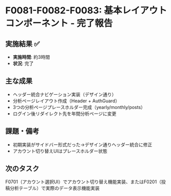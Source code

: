 # F0081-F0082-F0083: 基本レイアウトコンポーネント - 完了報告

## 実施結果 ✅
- **実施時間**: 約3時間
- **状況**: 完了

## 主な成果
- ヘッダー統合ナビゲーション実装（デザイン通り）
- 分析ページレイアウト作成（Header + AuthGuard）
- 3つの分析ページプレースホルダー完成（yearly/monthly/posts）
- ログイン後リダイレクト先を年間分析ページに変更

## 課題・備考
- 初期実装がサイドバー形式だった→デザイン通りヘッダー統合に修正
- アカウント切り替えUIはプレースホルダー状態

## 次のタスク
F0701（アカウント選択UI）でアカウント切り替え機能実装、またはF0201（投稿分析テーブル）で実際のデータ表示機能実装